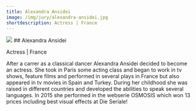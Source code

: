 ```yaml
---
title: Alexandra Ansidei
image: /img/jury/alexandra-ansidei.jpg
shortdescription: Actress | France
---
```

<img src="/img/jury/alexandra-ansidei.jpg">
## Alexandra Ansidei

Actress | France

After a carrer as a classical dancer Alexandra Ansidei decided to become an actress. She took in Paris some acting class and began to work in tv shows, feature films and
performed in several plays in France but also appeared in tv movies in Spain and Turkey. During her childhood she was raised in different countries and developed the abilities to speak several languages. In 2015 she performed in the webserie OSMOSIS which won 13 prices including best visual effects at Die Seriale!


